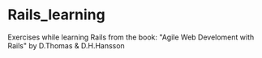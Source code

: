 # Rails_learning
Exercises while learning Rails
from the book: "Agile Web Develoment with Rails" by D.Thomas & D.H.Hansson
